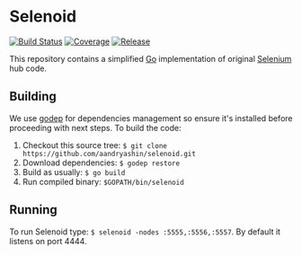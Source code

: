 # Selenoid
[![Build Status](https://travis-ci.org/aandryashin/selenoid.svg?branch=master)](https://travis-ci.org/aandryashin/selenoid)
[![Coverage](https://codecov.io/github/aandryashin/selenoid/coverage.svg)](https://codecov.io/gh/aandryashin/selenoid)
[![Release](https://img.shields.io/github/release/aandryashin/selenoid.svg)](https://github.com/aandryashin/selenoid/releases/latest)

This repository contains a simplified [Go](http://golang.org/) implementation of original [Selenium](http://github.com/SeleniumHQ/selenium) hub code.

## Building
We use [godep](https://github.com/tools/godep) for dependencies management so ensure it's installed before proceeding with next steps. To build the code:

1. Checkout this source tree: ```$ git clone https://github.com/aandryashin/selenoid.git```
2. Download dependencies: ```$ godep restore```
3. Build as usually: ```$ go build```
4. Run compiled binary: ```$GOPATH/bin/selenoid```

## Running
To run Selenoid type: ```$ selenoid -nodes :5555,:5556,:5557```. By default it listens on port 4444.
